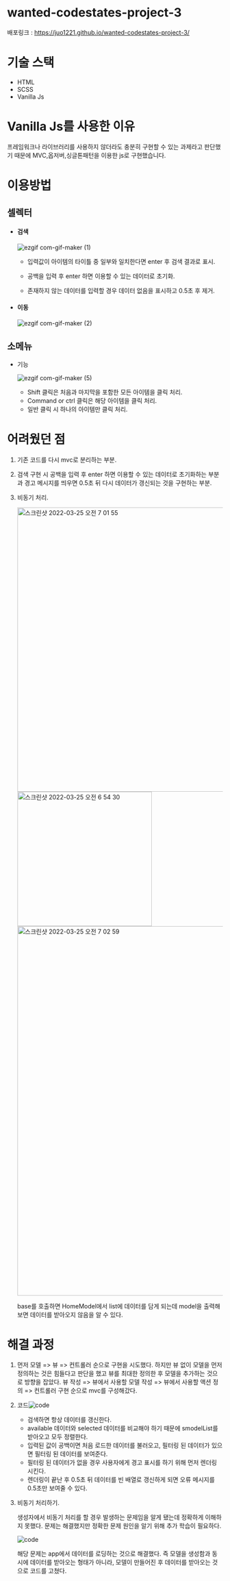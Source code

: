 # wanted-codestates-project-3
배포링크 : https://juo1221.github.io/wanted-codestates-project-3/

# 기술 스택

- HTML
- SCSS
- Vanilla Js

# Vanilla Js를 사용한 이유

프레임워크나 라이브러리를 사용하지 않더라도 충분히 구현할 수 있는 과제라고 판단했기 때문에 MVC,옵저버,싱글톤패턴을 이용한 js로 구현했습니다. 

# 이용방법

## 셀렉터

- #### 검색

  ![ezgif com-gif-maker (1)](https://user-images.githubusercontent.com/79268108/160289867-ed5de48f-426c-4097-b06c-48e9408759bb.gif)

  	- 입력값이 아이템의 타이틀 중 일부와 일치한다면 enter 후 검색 결과로 표시. 
  	
  	- 공백을 입력 후 enter 하면 이용할 수 있는 데이터로 초기화.
  	
  	- 존재하지 않는 데이터를 입력할 경우 데이터 없음을 표시하고 0.5초 후 제거.


  

  

- #### 이동

  ![ezgif com-gif-maker (2)](https://user-images.githubusercontent.com/79268108/160290262-f3206d7e-cdd5-45bf-b084-e183c0fbb662.gif)

## 소메뉴

- 기능

  ![ezgif com-gif-maker (5)](https://user-images.githubusercontent.com/79268108/160296785-d811b3fc-95d0-4545-8c72-f5aef51f021e.gif)

  - Shift 클릭은 처음과 마지막을 포함한 모든 아이템을 클릭 처리.
  - Command or ctrl 클릭은 해당 아이템을 클릭 처리.
  - 일반 클릭 시 하나의 아이템만 클릭 처리.



# 어려웠던 점

1. 기존 코드를 다시 mvc로 분리하는 부분.

2. 검색 구현 시 공백을 입력 후 enter 하면 이용할 수 있는 데이터로 초기화하는 부분과 경고 메시지를 띄우면 0.5초 뒤 다시 데이터가 갱신되는 것을 구현하는 부분. 

3. 비동기 처리.

   <img width="664" alt="스크린샷 2022-03-25 오전 7 01 55" src="https://user-images.githubusercontent.com/79268108/160299385-ce07ab0a-b246-488d-a3d9-26123808194d.png">

   <img width="314" alt="스크린샷 2022-03-25 오전 6 54 30" src="https://user-images.githubusercontent.com/79268108/160299404-2c4e1fc6-51ed-47f4-b784-e280ad3f332f.png">

   <img width="863" alt="스크린샷 2022-03-25 오전 7 02 59" src="https://user-images.githubusercontent.com/79268108/160299435-775e8c93-c89d-46b9-a48a-b004d45f4ace.png">

   base를 호출하면 HomeModel에서 list에 데이터를 담게 되는데 model을 출력해 보면 데이터를 받아오지 않음을 알 수 있다. 



# 해결 과정

1. 먼저 모델 => 뷰 => 컨트롤러 순으로 구현을 시도했다. 하지만 뷰 없이 모델을 먼저 정의하는 것은 힘들다고 판단을 했고 뷰를 최대한 정의한 후 모델을 추가하는 것으로 방향을 잡았다.
   뷰 작성 => 뷰에서 사용할 모델 작성 => 뷰에서 사용할 액션 정의 => 컨트롤러 구현 순으로 mvc를 구성해갔다.

   

2. 코드![code](https://user-images.githubusercontent.com/79268108/160298791-139bf73e-8213-4c2a-899e-0639ab1782f4.png)

   - 검색하면 항상 데이터를 갱신한다.
   - available 데이터와 selected 데이터를 비교해야 하기 때문에 smodelList를 받아오고 모두  정렬한다. 
   - 입력된 값이 공백이면 처음 로드한 데이터를 불러오고, 필터링 된 데이터가 있으면 필터링 된 데이터를 보여준다. 
   - 필터링 된 데이터가 없을 경우 사용자에게 경고 표시를 하기 위해 먼저 렌더링 시킨다. 
   - 렌더링이 끝난 후 0.5초 뒤 데이터를 빈 배열로 갱신하게 되면 오류 메시지를 0.5초만 보여줄 수 있다. 
     
     

3. 비동기 처리하기.

   생성자에서 비동기 처리를 할 경우 발생하는 문제임을 알게 됐는데 정확하게 이해하지 못했다. 문제는 해결했지만 정확한 문제 원인을 알기 위해 추가 학습이 필요하다. 

   ![code](https://user-images.githubusercontent.com/79268108/160299775-96632b27-7295-4b17-b310-ddd96189129b.png)

   해당 문제는 app에서 데이터를 로딩하는 것으로 해결했다. 즉 모델을 생성함과 동시에 데이터를 받아오는 형태가 아니라, 모델이 만들어진 후 데이터를 받아오는 것으로 코드를 고쳤다. 

